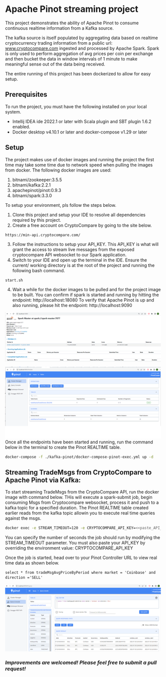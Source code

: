# Apache Pinot streaming project
This project demonstrates the ability of Apache Pinot to consume continuous realtime information from a Kafka source. 

The kafka source is itself populated by aggregating data based on realtime cryptocurrency trading information from a public url: www.cryptocompare.com ingested and processed by Apache Spark. Spark is only used to perform aggregation of avg prices per coin per exchange and then bucket the data in window intervals of 1 minute to make meaningful sense out of the data being received. 

The entire running of this project has been dockerized to allow for easy setup.


## Prerequisites
To run the project, you must have the following installed on your local system.
- Intellij IDEA ide 2022.1 or later with Scala plugin and SBT plugin 1.6.2 enabled.
- Docker desktop v4.10.1 or later and docker-compose v1.29 or later

## Setup
The project makes use of docker images and running the project the first time may take some time due to network speed when pulling the images from docker. The following docker images are used:
1. bitnami/zookeeper:3.5.5
2. bitnami/kafka:2.2.1
3. apachepinot/pinot:0.9.3
4. bitnami/spark:3.3.0

To setup your environment, pls follow the steps below.
1. Clone this project and setup your IDE to resolve all dependencies required by this project.
2. Create a free account on CryptoCompare by going to the site below.
``` 
https://min-api.cryptocompare.com/ 
```
3. Follow the instructions to setup your API_KEY. This API_KEY is what will grant the access to stream live messages from the exposed cryptocompare API websocket to our Spark application.
4. Switch to your IDE and open up the terminal in the IDE. Ensure the current/ working directory is at the root of the project and running the following bash command.
```bash
start.sh
```
4. Wait a while for the docker images to be pulled and for the project image to be built. 
You can confirm if spark is started and running by hitting the endpoint: http://localhost:18080
To verify that Apache Pinot is up and also running, please hit the endpoint: http://localhost:9090

![img_2.png](img_2.png)

![img_3.png](img_3.png)
   Once all the endpoints have been started and running, run the command below in the terminal to create the Pinot REALTIME table.

```bash
docker-compose -f ./kafka-pinot/docker-compose-pinot-exec.yml up -d
```

## Streaming TradeMsgs from CryptoCompare to Apache Pinot via Kafka: 
To start streaming TradeMsgs from the CryptoCompare API, run the docker image with command below. THis will execute a spark-submit job, begin consuming Msgs from Cryptocompare websocket, process it and push to a kafka topic for a specified duration. The Pinot REALTIME table created earlier reads from the kafka topic allowin you to execute real time queries against the msgs.  

```bash
docker exec -e STREAM_TIMEOUT=120 -e CRYPTOCOMPARE_API_KEY=<<paste_API_KEY_here>> -it spark-worker-1 spark-submit --master spark://spark-master:7077 akka-websockets-spark-cassandra_2.12-0.1.jar
```
You can specify the number of seconds the job should run by modifying the STREAM_TIMEOUT parameter. You must also paste your API_KEY by overriding the environment value: CRYPTOCOMPARE_API_KEY

Once the job is started, head over to your Pinot Controller URL to view real time data as shown below.

```
select * from tradeMsgAvgPriceByPeriod where market = 'Coinbase' and direction ='SELL'
```
![img_4.png](img_4.png)


### _Improvements are welcomed! Please feel free to submit a pull request!_


